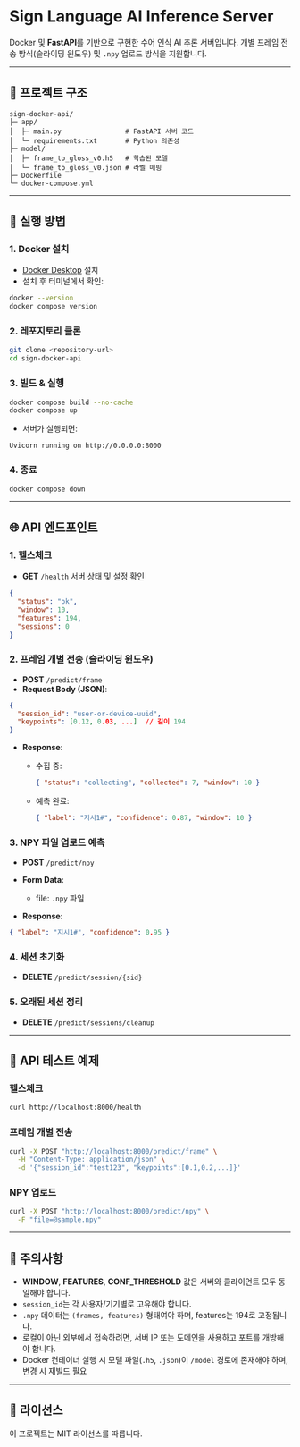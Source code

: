 # Sign Language AI Inference Server

Docker 및 **FastAPI**를 기반으로 구현한 수어 인식 AI 추론 서버입니다.
개별 프레임 전송 방식(슬라이딩 윈도우) 및 `.npy` 업로드 방식을 지원합니다.

---

## 📂 프로젝트 구조

```
sign-docker-api/
├─ app/
│  ├─ main.py                # FastAPI 서버 코드
│  └─ requirements.txt       # Python 의존성
├─ model/
│  ├─ frame_to_gloss_v0.h5   # 학습된 모델
│  └─ frame_to_gloss_v0.json # 라벨 매핑
├─ Dockerfile
└─ docker-compose.yml
```

---

## 🚀 실행 방법

### 1. Docker 설치

* [Docker Desktop](https://www.docker.com/products/docker-desktop/) 설치
* 설치 후 터미널에서 확인:

```bash
docker --version
docker compose version
```

### 2. 레포지토리 클론

```bash
git clone <repository-url>
cd sign-docker-api
```

### 3. 빌드 & 실행

```bash
docker compose build --no-cache
docker compose up
```

* 서버가 실행되면:

```
Uvicorn running on http://0.0.0.0:8000
```

### 4. 종료

```bash
docker compose down
```

---

## 🌐 API 엔드포인트

### 1. 헬스체크

* **GET** `/health`
  서버 상태 및 설정 확인

```json
{
  "status": "ok",
  "window": 10,
  "features": 194,
  "sessions": 0
}
```

### 2. 프레임 개별 전송 (슬라이딩 윈도우)

* **POST** `/predict/frame`
* **Request Body (JSON)**:

```json
{
  "session_id": "user-or-device-uuid",
  "keypoints": [0.12, 0.03, ...]  // 길이 194
}
```

* **Response**:

  * 수집 중:

    ```json
    { "status": "collecting", "collected": 7, "window": 10 }
    ```
  * 예측 완료:

    ```json
    { "label": "지시1#", "confidence": 0.87, "window": 10 }
    ```

### 3. NPY 파일 업로드 예측

* **POST** `/predict/npy`
* **Form Data**:

  * file: `.npy` 파일
* **Response**:

```json
{ "label": "지시1#", "confidence": 0.95 }
```

### 4. 세션 초기화

* **DELETE** `/predict/session/{sid}`

### 5. 오래된 세션 정리

* **DELETE** `/predict/sessions/cleanup`

---

## 🧪 API 테스트 예제

### 헬스체크

```bash
curl http://localhost:8000/health
```

### 프레임 개별 전송

```bash
curl -X POST "http://localhost:8000/predict/frame" \
  -H "Content-Type: application/json" \
  -d '{"session_id":"test123", "keypoints":[0.1,0.2,...]}'
```

### NPY 업로드

```bash
curl -X POST "http://localhost:8000/predict/npy" \
  -F "file=@sample.npy"
```

---

## 📌 주의사항

* **WINDOW**, **FEATURES**, **CONF\_THRESHOLD** 값은 서버와 클라이언트 모두 동일해야 합니다.
* `session_id`는 각 사용자/기기별로 고유해야 합니다.
* `.npy` 데이터는 `(frames, features)` 형태여야 하며, features는 194로 고정됩니다.
* 로컬이 아닌 외부에서 접속하려면, 서버 IP 또는 도메인을 사용하고 포트를 개방해야 합니다.
* Docker 컨테이너 실행 시 모델 파일(`.h5`, `.json`)이 `/model` 경로에 존재해야 하며, 변경 시 재빌드 필요

---

## 📜 라이선스

이 프로젝트는 MIT 라이선스를 따릅니다.